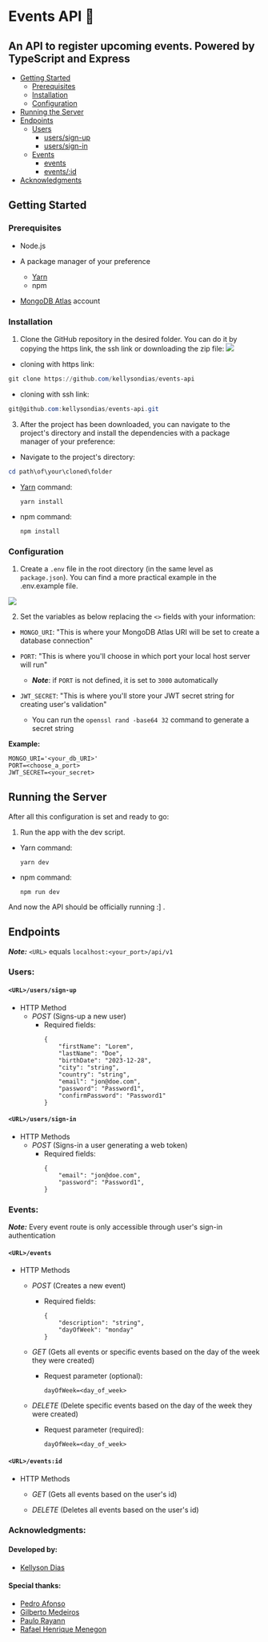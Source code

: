 # Events API 🤵

## An API to register upcoming events. Powered by TypeScript and Express

-   [Getting Started](#getting-started)
    -   [Prerequisites](#prerequisites)
    -   [Installation](#installation)
    -   [Configuration](#configuration)
-   [Running the Server](#running-the-server)
-   [Endpoints](#endpoints)
    -   [Users](#users)
        -   [<URL>users/sign-up](#urluserssign-up)
        -   [<URL>users/sign-in](#urluserssign-in)
    -   [Events](#events)
        -   [<URL>events](#urlevents)
        -   [<URL>events/:id](#urleventsid)
-   [Acknowledgments](#acknowledgments)

## Getting Started

### Prerequisites

-   Node.js
-   A package manager of your preference

    -   <a href="https://classic.yarnpkg.com/lang/en/docs/install/#windows-stable">Yarn</a>
    -   npm
- <a href="https://www.mongodb.com/cloud/atlas/register">MongoDB Atlas</a> account

### Installation

1. Clone the GitHub repository in the desired folder. You can do it by copying the https link, the ssh link or downloading the zip file:
   <img src="./public/img/screenshot_1.png">

-   cloning with https link:

```powershell
git clone https://github.com/kellysondias/events-api
```

-   cloning with ssh link:

```powershell
git@github.com:kellysondias/events-api.git
```

3. After the project has been downloaded, you can navigate to the project's directory and install the dependencies with a package manager of your preference:

-   Navigate to the project's directory:

```powershell
cd path\of\your\cloned\folder
```

-   <a href="https://classic.yarnpkg.com/lang/en/docs/install/#windows-stable">Yarn</a> command:

    ```
    yarn install
    ```

-   npm command:
    ```
    npm install
    ```

### Configuration

1. Create a `.env` file in the root directory (in the same level as `package.json`). You can find a more practical example in the .env.example file.

<img src="./public/img/screenshot_2.png">

2. Set the variables as below replacing the `<>` fields with your information:

-   `MONGO_URI`: "This is where your MongoDB Atlas URI will be set to create a database connection"

-   `PORT`: "This is where you'll choose in which port your local host server will run"

    -   **_Note_**: if `PORT` is not defined, it is set to `3000` automatically

-   `JWT_SECRET`: "This is where you'll store your JWT secret string for creating user's validation"

    -   You can run the `openssl rand -base64 32` command to generate a secret string

**Example:**

```
MONGO_URI='<your_db_URI>'
PORT=<choose_a_port>
JWT_SECRET=<your_secret>
```

## Running the Server

After all this configuration is set and ready to go:

1. Run the app with the dev script.

-   Yarn command:

    ```
    yarn dev
    ```

-   npm command:
    ```
    npm run dev
    ```

And now the API should be officially running :] .

## Endpoints

**_Note:_** `<URL>` equals `localhost:<your_port>/api/v1`

### Users:

#### `<URL>/users/sign-up`

-   HTTP Method
    -   _POST_ (Signs-up a new user)
        -   Required fields:
            ```
            {
                "firstName": "Lorem",
                "lastName": "Doe",
                "birthDate": "2023-12-28",
                "city": "string",
                "country": "string",
                "email": "jon@doe.com",
                "password": "Password1",
                "confirmPassword": "Password1"
            }
            ```

#### `<URL>/users/sign-in`

-   HTTP Methods
    -   _POST_ (Signs-in a user generating a web token)
        -   Required fields:
            ```
            {
                "email": "jon@doe.com",
                "password": "Password1",
            }
            ```

### Events:

**_Note:_** Every event route is only accessible through user's sign-in authentication

#### `<URL>/events`

-   HTTP Methods

    -   _POST_ (Creates a new event)

        -   Required fields:
            ```
            {
                "description": "string",
                "dayOfWeek": "monday"
            }
            ```

    -   _GET_ (Gets all events or specific events based on the day of the week they were created)

        -   Request parameter (optional):
            ```
            dayOfWeek=<day_of_week>
            ```

    -   _DELETE_ (Delete specific events based on the day of the week they were created)
        -   Request parameter (required):
            ```
            dayOfWeek=<day_of_week>
            ```

#### `<URL>/events:id`

-   HTTP Methods

    -   _GET_ (Gets all events based on the user's id)

    -   _DELETE_ (Deletes all events based on the user's id)

### Acknowledgments:

#### Developed by:

-   <a href="https://github.com/kellysondias">Kellyson Dias</a>

#### Special thanks:

-   <a href="https://github.com/SenhorAfonso/">Pedro Afonso</a>
-   <a href="https://github.com/GilbertosMedeiros">Gilberto Medeiros</a>
-   <a href="https://github.com/paulorayann">Paulo Rayann</a>
-   <a href="https://github.com/devrafamenegon">Rafael Henrique Menegon</a>
